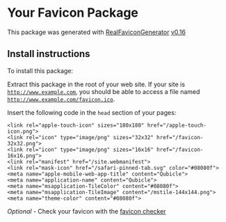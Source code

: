 # Your Favicon Package

This package was generated with [RealFaviconGenerator](https://realfavicongenerator.net/) [v0.16](https://realfavicongenerator.net/change_log#v0.16)

## Install instructions

To install this package:

Extract this package in the root of your web site. If your site is <code>http://www.example.com</code>, you should be able to access a file named <code>http://www.example.com/favicon.ico</code>.

Insert the following code in the `head` section of your pages:

    <link rel="apple-touch-icon" sizes="180x180" href="/apple-touch-icon.png">
    <link rel="icon" type="image/png" sizes="32x32" href="/favicon-32x32.png">
    <link rel="icon" type="image/png" sizes="16x16" href="/favicon-16x16.png">
    <link rel="manifest" href="/site.webmanifest">
    <link rel="mask-icon" href="/safari-pinned-tab.svg" color="#08080f">
    <meta name="apple-mobile-web-app-title" content="Qubicle">
    <meta name="application-name" content="Qubicle">
    <meta name="msapplication-TileColor" content="#08080f">
    <meta name="msapplication-TileImage" content="/mstile-144x144.png">
    <meta name="theme-color" content="#08080f">

*Optional* - Check your favicon with the [favicon checker](https://realfavicongenerator.net/favicon_checker)
